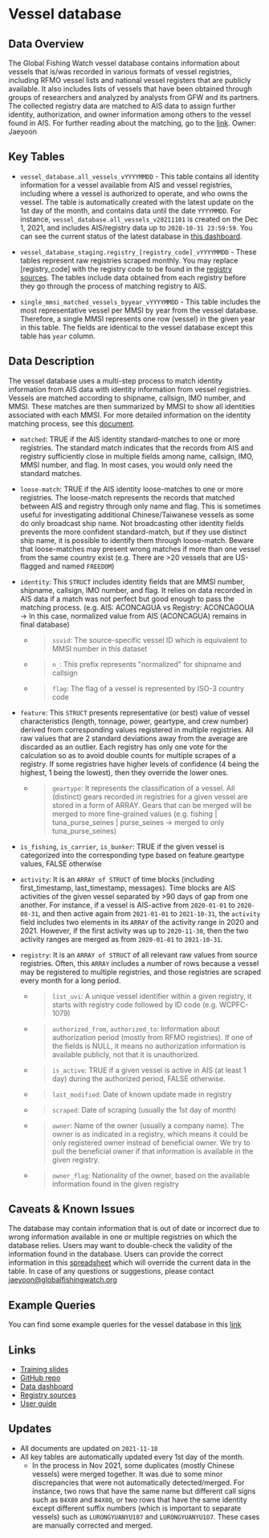 # Vessel database

## Data Overview
The Global Fishing Watch vessel database contains information about vessels that is/was recorded in various formats of vessel registries, including RFMO vessel lists and national vessel registers that are publicly available. It also includes lists of vessels that have been obtained through groups of researchers and analyzed by analysts from GFW and its partners. The collected registry data are matched to AIS data to assign further identity, authorization, and owner information among others to the vessel found in AIS. For further reading about the matching, go to the [link](https://docs.google.com/document/d/1esbAWgfIEcT-F2C35vKkdVa4NeGzSh9MV8dDGH1OCFI/edit?usp=sharing). 
Owner: Jaeyoon

## Key Tables
+ `vessel_database.all_vessels_vYYYYMMDD` - This table contains all identity information for a vessel available from AIS and vessel registries, including where a vessel is authorized to operate, and who owns the vessel. The table is automatically created with the latest update on the 1st day of the month, and contains data until the date `YYYYMMDD`. For instance, `vessel_database.all_vessels_v20211101` is created on the Dec 1, 2021, and includes AIS/registry data up to `2020-10-31 23:59:59`. You can see the current status of the latest database in [this dashboard](https://datastudio.google.com/s/kBjYRu6dTyo). 

+ `vessel_database_staging.registry_[registry_code]_vYYYYMMDD` - These tables represent raw registries scraped monthly. You may replace [registry_code] with the registry code to be found in the [registry sources](https://docs.google.com/spreadsheets/d/1mfRIlIcl7VLnHIsf0mioJruW2L9YzE0npOoEKdGnOkI/edit?usp=sharing). The tables include data obtained from each registry before they go through the process of matching registry to AIS. 

+ `single_mmsi_matched_vessels_byyear_vYYYYMMDD` - This table includes the most representative vessel per MMSI by year from the vessel database. Therefore, a single MMSI represents one row (vessel) in the given year in this table. The fields are identical to the vessel database except this table has `year` column.

## Data Description
The vessel database uses a multi-step process to match identity information from AIS data with identity information from vessel registries. Vessels are matched according to shipname, callsign, IMO number, and MMSI. These matches are then summarized by MMSI to show all identities associated with each MMSI. For more detailed information on the identity matching process, see this [document](https://docs.google.com/document/d/1esbAWgfIEcT-F2C35vKkdVa4NeGzSh9MV8dDGH1OCFI/edit).

* `matched`: TRUE if the AIS identity standard-matches to one or more registries. The standard match indicates that the records from AIS and registry sufficiently close in multiple fields among name, callsign, IMO, MMSI number, and flag. In most cases, you would only need the standard matches. 
* `loose-match`: TRUE if the AIS identity loose-matches to one or more registries. The loose-match represents the records that matched between AIS and registry through only name and flag. This is sometimes useful for investigating additional Chinese/Taiwanese vessels as some do only broadcast ship name. Not broadcasting other identity fields prevents the more confident standard-match, but if they use distinct ship name, it is possible to identify them through loose-match. Beware that loose-matches may present wrong matches if more than one vessel from the same country exist (e.g. There are >20 vessels that are US-flagged and named `FREEDOM`)
* `identity`: This `STRUCT` includes identity fields that are MMSI number, shipname, callsign, IMO number, and flag. It relies on data recorded in AIS data if a match was not perfect but good enough to pass the matching process. (e.g. AIS: ACONCAGUA vs Registry: ACONCAGOUA → In this case, normalized value from AIS (ACONCAGUA) remains in final database) 
  * > `ssvid`: The source-specific vessel ID which is equivalent to MMSI number in this dataset
  * > `n_`: This prefix represents "normalized" for shipname and callsign
  * > `flag`: The flag of a vessel is represented by ISO-3 country code

* `feature`: This `STRUCT` presents representative (or best) value of vessel characteristics (length, tonnage, power, geartype, and crew number) derived from corresponding values registered in multiple registries. All raw values that are 2 standard deviations away from the average are discarded as an outlier. Each registry has only one vote for the calculation so as to avoid double counts for multiple scrapes of a registry. If some registries have higher levels of confidence (4 being the highest, 1 being the lowest), then they override the lower ones.  
  * > `geartype`: It represents the classification of a vessel. All (distinct) gears recorded in registries for a given vessel are stored in a form of ARRAY. Gears that can be merged will be merged to more fine-grained values (e.g. fishing | tuna_purse_seines | purse_seines → merged to only tuna_purse_seines)

* `is_fishing`, `is_carrier`, `is_bunker`: TRUE if the given vessel is categorized into the corresponding type based on feature.geartype values, FALSE otherwise

* `activity`: It is an `ARRAY of STRUCT` of time blocks (including first_timestamp, last_timestamp, messages). Time blocks are AIS activities of the given vessel separated by >90 days of gap from one another. For instance, if a vessel is AIS-active from `2020-01-01` to `2020-08-31`, and then active again from `2021-01-01` to `2021-10-31`, the `activity` field includes two elements in its `ARRAY` of the activity range in 2020 and 2021. However, if the first activity was up to `2020-11-30`, then the two activity ranges are merged as from `2020-01-01` to `2021-10-31`. 

* `registry`: It is an `ARRAY of STRUCT` of all relevant raw values from source registries. Often, this `ARRAY` includes a number of rows because a vessel may be registered to multiple registries, and those registries are scraped every month for a long period. 
  * > `list_uvi`: A unique vessel identifier within a given registry, it starts with registry code followed by ID code (e.g. WCPFC-1079)
  * > `authorized_from`, `authorized_to`: Information about authorization period (mostly from RFMO registries). If one of the fields is NULL, it means no authorization information is available publicly, not that it is unauthorized.
  * > `is_active`: TRUE if a given vessel is active in AIS (at least 1 day) during the authorized period, FALSE otherwise.
  * > `last_modified`: Date of known update made in registry
  * > `scraped`: Date of scraping (usually the 1st day of month)
  * > `owner`: Name of the owner (usually a company name). The owner is as indicated in a registry, which means it could be only registered owner instead of beneficial owner. We try to pull the beneficial owner if that information is available in the given registry.
  * > `owner_flag`: Nationality of the owner, based on the available information found in the given registry


## Caveats & Known Issues
The database may contain information that is out of date or incorrect due to wrong information available in one or multiple registries on which the database relies. Users may want to double-check the validity of the information found in the database. Users can provide the correct information in this [spreadsheet](https://docs.google.com/spreadsheets/d/1znSit_hHWf7X0PO5MyvbugnDc2q55NK2RN0CBnx2Ec4/edit?usp=sharing) which will override the current data in the table. 
In case of any questions or suggestions, please contact jaeyoon@globalfishingwatch.org


## Example Queries
You can find some example queries for the vessel database in this [link](https://github.com/GlobalFishingWatch/bigquery-documentation-wf827/tree/master/queries/examples/current)

## Links
  * [Training slides](https://docs.google.com/presentation/d/1S_ch-HPox3B-1IrQzSuRbS2iocrrJgTyMVWCZNJ7UdA/edit?usp=sharing)
  * [GitHub repo](https://github.com/GlobalFishingWatch/vessel-identity/tree/master/vessel-database)
  * [Data dashboard](https://datastudio.google.com/s/vf4bMOulEa8)
  * [Registry sources](https://docs.google.com/spreadsheets/d/1mfRIlIcl7VLnHIsf0mioJruW2L9YzE0npOoEKdGnOkI/edit?usp=sharing)
  * [User guide](https://docs.google.com/document/d/1esbAWgfIEcT-F2C35vKkdVa4NeGzSh9MV8dDGH1OCFI/edit?usp=sharing)

## Updates
  * All documents are updated on `2021-11-18`
  * All key tables are automatically updated every 1st day of the month. 
    * In the process in Nov 2021, some duplicates (mostly Chinese vessels) were merged together. It was due to some minor discrepancies that were not automatically detected/merged. For instance, two rows that have the same name but different call signs such as `B4X80` and `B4X8O`, or two rows that have the same identity except different suffix numbers (which is important to separate vessels) such as `LURONGYUANYU107` and `LURONGYUANYU1O7`. These cases are manually corrected and merged.
